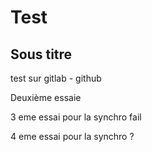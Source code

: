 # Test


## Sous titre

test sur gitlab - github

Deuxième essaie

3 eme essai pour la synchro fail

4 eme essai pour la synchro ?